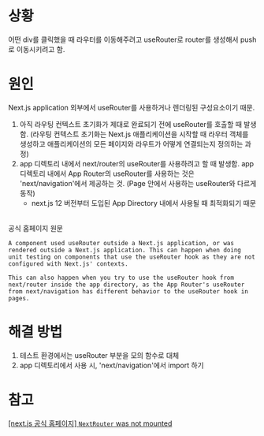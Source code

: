 # 상황

어떤 div를 클릭했을 때 라우터를 이동해주려고 useRouter로 router를 생성해서 push로 이동시키려고 함.

# 원인

Next.js application 외부에서 useRouter를 사용하거나 렌더링된 구성요소이기 때문.

1. 아직 라우팅 컨텍스트 초기화가 제대로 완료되기 전에 useRouter를 호출할 때 발생함. (라우팅 컨텍스트 초기화는 Next.js 애플리케이션을 시작할 때 라우터 객체를 생성하고 애플리케이션의 모든 페이지와 라우트가 어떻게 연결되는지 정의하는 과정)
2. app 디렉토리 내에서 next/router의 useRouter를 사용하려고 할 때 발생함. app 디렉토리 내에서 App Router의 useRouter를 사용하는 것은 'next/navigation'에서 제공하는 것. (Page 안에서 사용하는 useRouter와 다르게 동작)
   - next.js 12 버전부터 도입된 App Directory 내에서 사용될 때 최적화되기 때문

<br/>
공식 홈페이지 원문

```plain text
A component used useRouter outside a Next.js application, or was rendered outside a Next.js application. This can happen when doing unit testing on components that use the useRouter hook as they are not configured with Next.js' contexts.

This can also happen when you try to use the useRouter hook from next/router inside the app directory, as the App Router's useRouter from next/navigation has different behavior to the useRouter hook in pages.
```

# 해결 방법

1. 테스트 환경에서는 useRouter 부분을 모의 함수로 대체
2. app 디렉토리에서 사용 시, 'next/navigation'에서 import 하기

# 참고

[[next.js 공식 홈페이지] `NextRouter` was not mounted](https://nextjs.org/docs/messages/next-router-not-mounted)
